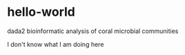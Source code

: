 # hello-world

dada2 bioinformatic analysis of coral microbial communities


I don't know what I am doing here
